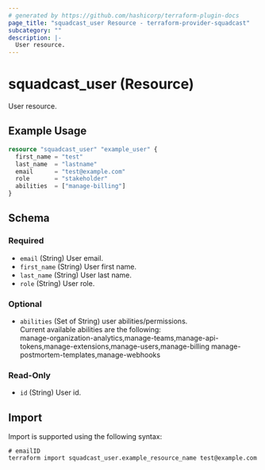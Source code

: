 ```yaml
---
# generated by https://github.com/hashicorp/terraform-plugin-docs
page_title: "squadcast_user Resource - terraform-provider-squadcast"
subcategory: ""
description: |-
  User resource.
---
```


# squadcast_user (Resource)

User resource.

## Example Usage

```terraform
resource "squadcast_user" "example_user" {
  first_name = "test"
  last_name  = "lastname"
  email      = "test@example.com"
  role       = "stakeholder"
  abilities  = ["manage-billing"]
}
```

<!-- schema generated by tfplugindocs -->
## Schema

### Required

- `email` (String) User email.
- `first_name` (String) User first name.
- `last_name` (String) User last name.
- `role` (String) User role.

### Optional

- `abilities` (Set of String) user abilities/permissions.  
Current available abilities are the following:  
manage-organization-analytics,manage-teams,manage-api-tokens,manage-extensions,manage-users,manage-billing
manage-postmortem-templates,manage-webhooks

### Read-Only

- `id` (String) User id.

## Import

Import is supported using the following syntax:

```shell
# emailID
terraform import squadcast_user.example_resource_name test@example.com
```
